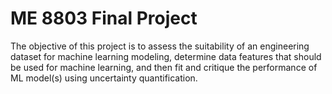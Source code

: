 # ME 8803 Final Project

The objective of this project is to assess the suitability of an engineering dataset for machine learning modeling, determine data features that should be used for machine learning, and then fit and critique the performance of ML model(s) using uncertainty quantification.
